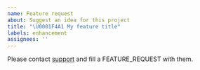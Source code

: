 ```yaml
---
name: Feature request
about: Suggest an idea for this project
title: "\U0001F4A1 My feature title"
labels: enhancement
assignees: ''
---
```


Please contact [support](https://www.datadoghq.com/support/) and fill a FEATURE_REQUEST with them.

